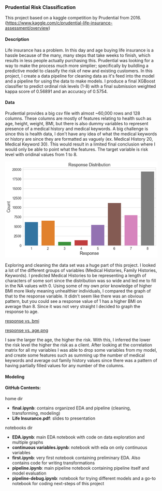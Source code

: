 ### Prudential Risk Classification
This project based on a kaggle competition by Prudential from 2016. (https://www.kaggle.com/c/prudential-life-insurance-assessment/overview)



#### Description
Life insurance has a problem. In this day and age buying life insurance is a hassle because of the many, many steps that take weeks to finish, which results in less people actually purchasing this. Prudential was looking for a way to make the process much more simplier; specifically by buildling a predictive model to classify the risk of new and existing customers. In this project, I create a data pipeline for cleaning data as it's feed into the model and a pipeline for using the data to make models. I produce a final XGBoost classifier to predict ordinal risk levels (1-8) with a final submission weighted kappa score of 0.56891 and an accuracy of 0.5754.



#### Data
Prudential provides a big csv file with almost ~60,000 rows and 128 columns. These columns are mostly of features relating to health such as age, height, weight, BMI, but there is also dummy variables to represent presence of a medical history and medical keywords. A big challenge is since this is health data, I don't have any idea of what the medical keywords or history are since they are formatted as vaguely (ex. Medical History 20, Medical Keyword 30). This would result in a limited final conclusion where I would only be able to point what the features. The target variable is risk level with oridinal values from 1 to 8.


![response variable graphs](/target_graph.png)


Exploring and cleaning the data set was a huge part of this project. I looked a lot of the different groups of variables (Medical Histories, Family Histories, Keywords). I predicted Medical Histories to be representing a length of characters of some sort since the distribution was so wide and led me to fill in the NA values with 0. Using some of my own prior knowledge of higher BMI more likely meaning unhealthier individuals, I compared the graph of that to the response variable. It didn't seem like there was an obvious pattern, but you could see a response value of 1 has a higher BMI on average than 8. Since it was not very straight I decided to graph the response to age. 


[response vs. bmi](/response_vs_bmi.png)


[response vs. age.png](/response_vs_age.png)


I saw the larger the age, the higher the risk. With this, I inferred the lower the risk level the higher the risk as a client. After looking at the correlation matrix for all my variables I was able to drop some variables from my model, and create some features such as summing up the number of medical keywords and average out family history values since there was a pattern of having partially filled values for any number of the columns. 


#### Modeling


#### GitHub Contents:
home dir
  - <b>final.ipynb</b>: contains organized EDA and pipeline (cleaning, transforming, modeling)
  - <b>Life Insurance.pdf</b>: slides to presentation
  
notebooks dir
  - <b>EDA.ipynb</b>: main EDA notebook with code on data exploration and multiple graphs 
  - <b>continuous variables.ipynb</b>: notebook with eda on only continuous variables
  - <b>first.ipynb</b>: very first notebook containing preliminary EDA. Also contains code for writing transformations
  - <b>pipeline.ipynb</b>: main pipeline notebook containing pipeline itself and model evaluation
  - <b>pipeline-debug.ipynb</b>: notebook for trying different models and a go-to notebook for coding next-steps of this project
